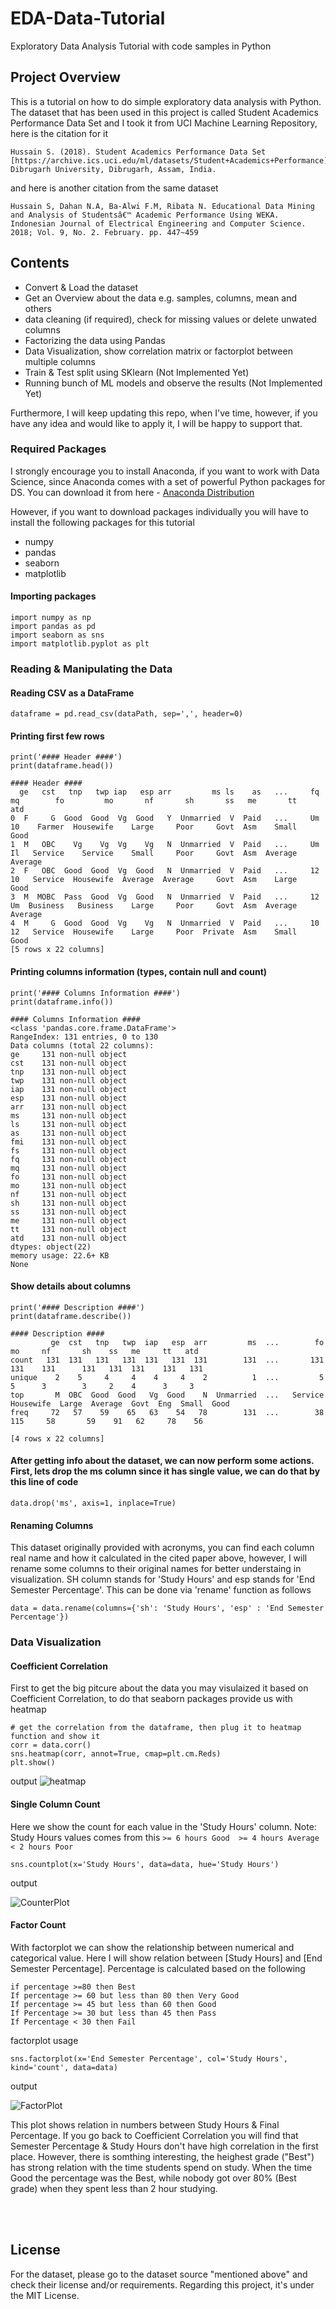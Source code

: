 # EDA-Data-Tutorial
Exploratory Data Analysis Tutorial with code samples in Python

## Project Overview

This is a tutorial on how to do simple exploratory data analysis with Python. The dataset that has been used in this project is called Student Academics Performance Data Set and I took it from UCI Machine Learning Repository, here is the citation for it
```
Hussain S. (2018). Student Academics Performance Data Set [https://archive.ics.uci.edu/ml/datasets/Student+Academics+Performance]. Dibrugarh University, Dibrugarh, Assam, India.
```
and here is another citation from the same dataset
```
Hussain S, Dahan N.A, Ba-Alwi F.M, Ribata N. Educational Data Mining and Analysis of Studentsâ€™ Academic Performance Using WEKA. Indonesian Journal of Electrical Engineering and Computer Science. 2018; Vol. 9, No. 2. February. pp. 447~459
```
## Contents

* Convert & Load the dataset
* Get an Overview about the data e.g. samples, columns, mean and others
* data cleaning (if required), check for missing values or delete unwated columns
* Factorizing the data using Pandas
* Data Visualization, show correlation matrix or factorplot between multiple columns
* Train & Test split using SKlearn (Not Implemented Yet)
* Running bunch of ML models and observe the results (Not Implemented Yet)

Furthermore, I will keep updating this repo, when I've time, however, if you have any idea and would like to apply it, I will be happy to support that.

### Required Packages

I strongly encourage you to install Anaconda, if you want to work with Data Science, since Anaconda comes with a set of powerful Python packages for DS. You can download it from here - [Anaconda Distribution](https://www.anaconda.com/distribution/)

However, if you want to download packages individually you will have to install the following packages for this tutorial
* numpy
* pandas
* seaborn
* matplotlib

#### Importing packages
```
import numpy as np
import pandas as pd
import seaborn as sns
import matplotlib.pyplot as plt
```

### Reading & Manipulating the Data

#### Reading CSV as a DataFrame
```
dataframe = pd.read_csv(dataPath, sep=',', header=0)
```
#### Printing first few rows
```
print('#### Header ####')
print(dataframe.head())

#### Header ####
  ge   cst   tnp   twp iap   esp arr         ms ls    as   ...     fq  mq        fo         mo       nf       sh       ss   me       tt      atd
0  F     G  Good  Good  Vg  Good   Y  Unmarried  V  Paid   ...     Um  10    Farmer  Housewife    Large     Poor     Govt  Asm    Small     Good
1  M   OBC    Vg    Vg  Vg    Vg   N  Unmarried  V  Paid   ...     Um  Il   Service    Service    Small     Poor     Govt  Asm  Average  Average
2  F   OBC  Good  Good  Vg  Good   N  Unmarried  V  Paid   ...     12  10   Service  Housewife  Average  Average     Govt  Asm    Large     Good
3  M  MOBC  Pass  Good  Vg  Good   N  Unmarried  V  Paid   ...     12  Um  Business   Business    Large     Poor     Govt  Asm  Average  Average
4  M     G  Good  Good  Vg    Vg   N  Unmarried  V  Paid   ...     10  12   Service  Housewife    Large     Poor  Private  Asm    Small     Good
[5 rows x 22 columns]
``` 
#### Printing columns information (types, contain null and count)
```
print('#### Columns Information ####')
print(dataframe.info())

#### Columns Information ####
<class 'pandas.core.frame.DataFrame'>
RangeIndex: 131 entries, 0 to 130
Data columns (total 22 columns):
ge     131 non-null object
cst    131 non-null object
tnp    131 non-null object
twp    131 non-null object
iap    131 non-null object
esp    131 non-null object
arr    131 non-null object
ms     131 non-null object
ls     131 non-null object
as     131 non-null object
fmi    131 non-null object
fs     131 non-null object
fq     131 non-null object
mq     131 non-null object
fo     131 non-null object
mo     131 non-null object
nf     131 non-null object
sh     131 non-null object
ss     131 non-null object
me     131 non-null object
tt     131 non-null object
atd    131 non-null object
dtypes: object(22)
memory usage: 22.6+ KB
None
```
#### Show details about columns
```
print('#### Description ####')
print(dataframe.describe())

#### Description ####
         ge  cst   tnp   twp  iap   esp  arr         ms  ...        fo         mo     nf       sh    ss   me     tt   atd
count   131  131   131   131  131   131  131        131  ...       131        131    131      131   131  131    131   131
unique    2    5     4     4    4     4    2          1  ...         5          5      3        3     2    4      3     3
top       M  OBC  Good  Good   Vg  Good    N  Unmarried  ...   Service  Housewife  Large  Average  Govt  Eng  Small  Good
freq     72   57    59    65   63    54   78        131  ...        38        115     58       59    91   62     78    56

[4 rows x 22 columns]

```

#### After getting info about the dataset, we can now perform some actions. First, lets drop the ms column since it has single value, we can do that by this line of code
```
data.drop('ms', axis=1, inplace=True)
```

#### Renaming Columns
This dataset originally provided with acronyms, you can find each column real name and how it calculated in the cited paper above, however, I will rename some columns to their original names for better understaing in visualization. SH column stands for 'Study Hours' and esp stands for 'End Semester Percentage'. This can be done via 'rename' function as follows
```
data = data.rename(columns={'sh': 'Study Hours', 'esp' : 'End Semester Percentage'})
```

### Data Visualization

#### Coefficient Correlation
First to get the big pitcure about the data you may visulaized it based on Coefficient Correlation, to do that seaborn packages provide us with heatmap
```
# get the correlation from the dataframe, then plug it to heatmap function and show it
corr = data.corr()
sns.heatmap(corr, annot=True, cmap=plt.cm.Reds)
plt.show()
```
output
![heatmap](https://raw.githubusercontent.com/arakhia/EDA-Data-Tutorial/master/images/heatmap.png)


#### Single Column Count
Here we show the count for each value in the 'Study Hours' column. Note: Study Hours values comes from this
``` >= 6 hours Good  >= 4 hours Average < 2 hours Poor ```

```
sns.countplot(x='Study Hours', data=data, hue='Study Hours')
```
output

![CounterPlot](https://raw.githubusercontent.com/arakhia/EDA-Data-Tutorial/master/images/counter_plot_sh.png)


#### Factor Count
With factorplot we can show the relationship between numerical and categorical value. Here I will show relation between [Study Hours] and [End Semester Percentage]. Percentage is calculated based on the following
```
if percentage >=80 then Best
If percentage >= 60 but less than 80 then Very Good
If percentage >= 45 but less than 60 then Good
If Percentage >= 30 but less than 45 then Pass
If Percentage < 30 then Fail
```
factorplot usage
```
sns.factorplot(x='End Semester Percentage', col='Study Hours', kind='count', data=data)
```
output

![FactorPlot](https://raw.githubusercontent.com/arakhia/EDA-Data-Tutorial/master/images/factor_plot_esp.png)

This plot shows relation in numbers between Study Hours & Final Percentage. If you go back to Coefficient Correlation you will find that Semester Percentage & Study Hours don't have high correlation in the first place. However, there is somthing interesting, the heighest grade ("Best") has strong relation with the time students spend on study. When the time Good the percentage was the Best, while nobody got over 80% (Best grade) when they spent less than 2 hour studying.




<br /> <br />


## License
For the dataset, please go to the dataset source "mentioned above" and check their license and/or requirements.
Regarding this project, it's under the MIT License.

